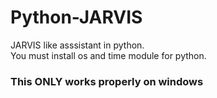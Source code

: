 # Python-JARVIS
JARVIS like asssistant in python.
<br>
You must install os and time module for python.
<br>
<h3>This ONLY works properly on windows</h3>
